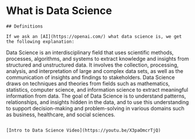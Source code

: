 # What is Data Science

```
## Definitions

If we ask an [AI](https://openai.com/) what data science is, we get the following explanation:

```
Data Science is an interdisciplinary field that uses scientific methods, processes, algorithms, and systems to extract knowledge and insights from structured and unstructured data. It involves the collection, processing, analysis, and interpretation of large and complex data sets, as well as the communication of insights and findings to stakeholders. Data Science draws on techniques and theories from fields such as mathematics, statistics, computer science, and information science to extract meaningful information from data. The goal of Data Science is to understand patterns, relationships, and insights hidden in the data, and to use this understanding to support decision-making and problem-solving in various domains such as business, healthcare, and social sciences.
```

[Intro to Data Science Video](https://youtu.be/X3paOmcrTjQ)
